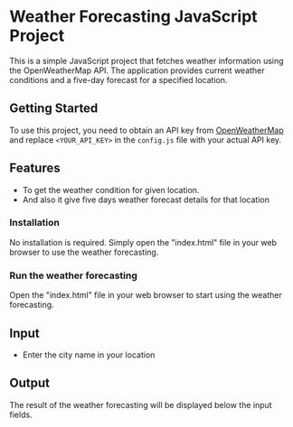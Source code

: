 # Weather Forecasting JavaScript Project

This is a simple JavaScript project that fetches weather information using the OpenWeatherMap API. The application provides current weather conditions and a five-day forecast for a specified location.

## Getting Started

To use this project, you need to obtain an API key from [OpenWeatherMap](https://openweathermap.org/api) and replace `<YOUR_API_KEY>` in the `config.js` file with your actual API key.

## Features

- To get the weather condition for given location.
- And also it give five days weather forecast details for that location

### Installation

No installation is required. Simply open the "index.html" file in your web browser to use the weather forecasting.

### Run the weather forecasting
Open the "index.html" file in your web browser to start using the weather forecasting.

## Input
- Enter the city name in your location

## Output
The result of the weather forecasting will be displayed below the input fields.
